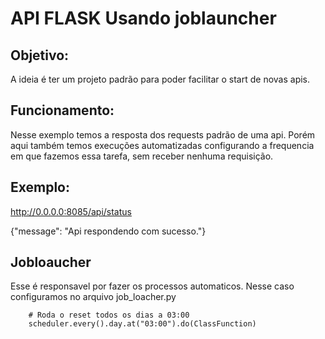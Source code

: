 # API FLASK Usando joblauncher 

## Objetivo:

A ideia é ter um projeto padrão para poder facilitar 
o start de novas apis.

## Funcionamento:

Nesse exemplo temos a resposta dos requests padrão de
uma api. 
Porém aqui também temos execuções automatizadas configurando
a frequencia em que fazemos essa tarefa, sem receber nenhuma 
requisição.


## Exemplo:

http://0.0.0.0:8085/api/status

{"message": "Api respondendo com sucesso."}

## Jobloaucher

Esse é responsavel por fazer os processos automaticos. 
Nesse caso configuramos no arquivo job_loacher.py
```
    # Roda o reset todos os dias a 03:00
    scheduler.every().day.at("03:00").do(ClassFunction)
```